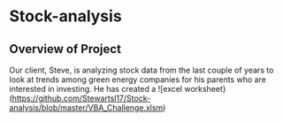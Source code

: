 # Stock-analysis

## Overview of Project

Our client, Steve, is analyzing stock data from the last couple of years to look at trends among green energy companies for his parents who are interested in investing. He has created a ![excel worksheet}(https://github.com/Stewartsl17/Stock-analysis/blob/master/VBA_Challenge.xlsm)
